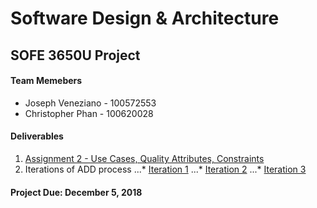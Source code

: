 # Software Design & Architecture

## SOFE 3650U Project

#### Team Memebers 

* Joseph Veneziano - 100572553
* Christopher Phan - 100620028

#### Deliverables 

1. [Assignment 2 - Use Cases, Quality Attributes, Constraints](https://github.com/SOFE3650F18/project-group-26/tree/master/Deliverable%201)
2. Iterations of ADD process 
 ...* [Iteration 1](https://github.com/SOFE3650F18/project-group-26/tree/master/Iteration%201)
 ...* [Iteration 2](https://github.com/SOFE3650F18/project-group-26/tree/master/Iteration%202)
 ...* [Iteration 3](https://github.com/SOFE3650F18/project-group-26/tree/master/Iteration%203)

#### Project Due: December 5, 2018
